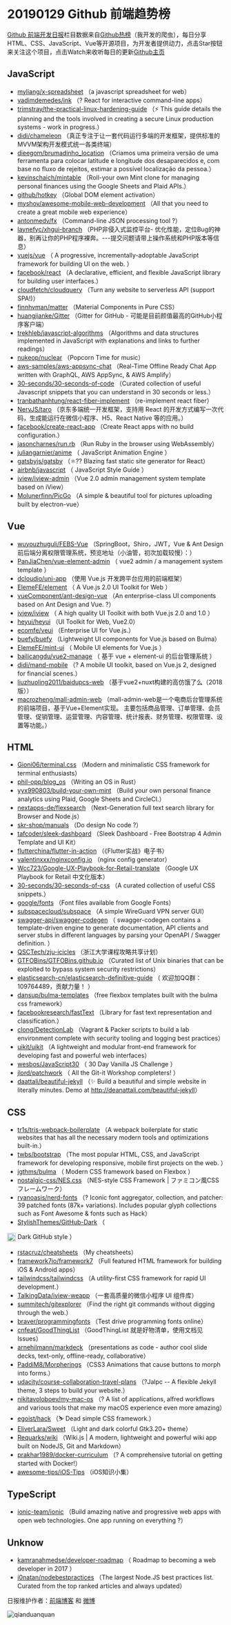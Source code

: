 # 20190129 Github 前端趋势榜

[Github 前端开发日报](https://qdkfweb.cn/c/news)栏目数据来自[Github热榜](https://github.qdkfweb.cn/)（我开发的爬虫），每日分享HTML、CSS、JavaScript、Vue等开源项目，为开发者提供动力，点击Star按钮来关注这个项目，点击Watch来收听每日的更新[Github主页](https://github.com/kujian/githubTrending)
## JavaScript

* [myliang/x-spreadsheet](https://github.com/myliang/x-spreadsheet) （a javascript spreadsheet for web）
* [vadimdemedes/ink](https://github.com/vadimdemedes/ink) （? React for interactive command-line apps）
* [trimstray/the-practical-linux-hardening-guide](https://github.com/trimstray/the-practical-linux-hardening-guide) （⚡️ This guide details the planning and the tools involved in creating a secure Linux production systems - work in progress.）
* [didi/chameleon](https://github.com/didi/chameleon) （真正专注于让一套代码运行多端的开发框架，提供标准的MVVM架构开发模式统一各类终端）
* [dieegom/brumadinho_location](https://github.com/dieegom/brumadinho_location) （Criamos uma primeira versão de uma ferramenta para colocar latitude e longitude dos desaparecidos e, com base no fluxo de rejeitos, estimar a possível localização da pessoa.）
* [kevinschaich/mintable](https://github.com/kevinschaich/mintable) （Roll-your own Mint clone for managing personal finances using the Google Sheets and Plaid APIs.）
* [github/hotkey](https://github.com/github/hotkey) （Global DOM element activation）
* [myshov/awesome-mobile-web-development](https://github.com/myshov/awesome-mobile-web-development) （All that you need to create a great mobile web experience）
* [antonmedv/fx](https://github.com/antonmedv/fx) （Command-line JSON processing tool ?）
* [laynefyc/xhgui-branch](https://github.com/laynefyc/xhgui-branch) （PHP非侵入式监控平台- 优化性能，定位Bug的神器，别再让你的PHP程序裸奔。---提交问题请带上操作系统和PHP版本等信息）
* [vuejs/vue](https://github.com/vuejs/vue) （
        A progressive, incrementally-adoptable JavaScript framework for building UI on the web.
      ）
* [facebook/react](https://github.com/facebook/react) （A declarative, efficient, and flexible JavaScript library for building user interfaces.）
* [cloudfetch/cloudquery](https://github.com/cloudfetch/cloudquery) （Turn any website to serverless API (support SPA!)）
* [finnhvman/matter](https://github.com/finnhvman/matter) （Material Components in Pure CSS）
* [huangjianke/Gitter](https://github.com/huangjianke/Gitter) （Gitter for GitHub - 可能是目前颜值最高的GitHub小程序客户端）
* [trekhleb/javascript-algorithms](https://github.com/trekhleb/javascript-algorithms) （Algorithms and data structures implemented in JavaScript with explanations and links to further readings）
* [nukeop/nuclear](https://github.com/nukeop/nuclear) （Popcorn Time for music）
* [aws-samples/aws-appsync-chat](https://github.com/aws-samples/aws-appsync-chat) （Real-Time Offline Ready Chat App written with GraphQL, AWS AppSync, &amp; AWS Amplify）
* [30-seconds/30-seconds-of-code](https://github.com/30-seconds/30-seconds-of-code) （Curated collection of useful Javascript snippets that you can understand in 30 seconds or less.）
* [tranbathanhtung/react-fiber-implement](https://github.com/tranbathanhtung/react-fiber-implement) （re-implement react fiber）
* [NervJS/taro](https://github.com/NervJS/taro) （京东多端统一开发框架，支持用 React 的开发方式编写一次代码，生成能运行在微信小程序、H5、React Native 等的应用。）
* [facebook/create-react-app](https://github.com/facebook/create-react-app) （Create React apps with no build configuration.）
* [jasoncharnes/run.rb](https://github.com/jasoncharnes/run.rb) （Run Ruby in the browser using WebAssembly）
* [juliangarnier/anime](https://github.com/juliangarnier/anime) （
        JavaScript Animation Engine
      ）
* [gatsbyjs/gatsby](https://github.com/gatsbyjs/gatsby) （⚛️?? Blazing fast static site generator for React）
* [airbnb/javascript](https://github.com/airbnb/javascript) （
        JavaScript Style Guide
      ）
* [iview/iview-admin](https://github.com/iview/iview-admin) （Vue 2.0 admin management system template based on iView）
* [Molunerfinn/PicGo](https://github.com/Molunerfinn/PicGo) （A simple &amp; beautiful tool for pictures uploading built by electron-vue）

## Vue

* [wuyouzhuguli/FEBS-Vue](https://github.com/wuyouzhuguli/FEBS-Vue) （SpringBoot，Shiro，JWT，Vue &amp; Ant Design 前后端分离权限管理系统，预览地址（小油管，初次加载较慢）：）
* [PanJiaChen/vue-element-admin](https://github.com/PanJiaChen/vue-element-admin) （
        vue2 admin / a management system template
      ）
* [dcloudio/uni-app](https://github.com/dcloudio/uni-app) （使用 Vue.js 开发跨平台应用的前端框架）
* [ElemeFE/element](https://github.com/ElemeFE/element) （
        A Vue.js 2.0 UI Toolkit for Web
      ）
* [vueComponent/ant-design-vue](https://github.com/vueComponent/ant-design-vue) （An enterprise-class UI components based on Ant Design and Vue. ?）
* [iview/iview](https://github.com/iview/iview) （
        A high quality UI Toolkit with both Vue.js 2.0 and 1.0
      ）
* [heyui/heyui](https://github.com/heyui/heyui) （UI Toolkit for Web, Vue2.0）
* [ecomfe/veui](https://github.com/ecomfe/veui) （Enterprise UI for Vue.js.）
* [buefy/buefy](https://github.com/buefy/buefy) （Lightweight UI components for Vue.js based on Bulma）
* [ElemeFE/mint-ui](https://github.com/ElemeFE/mint-ui) （
        Mobile UI elements for Vue.js
      ）
* [bailicangdu/vue2-manage](https://github.com/bailicangdu/vue2-manage) （
        基于 vue + element-ui 的后台管理系统
      ）
* [didi/mand-mobile](https://github.com/didi/mand-mobile) （? A mobile UI toolkit, based on Vue.js 2, designed for financial scenes.）
* [liuzhuoling2011/baidupcs-web](https://github.com/liuzhuoling2011/baidupcs-web) （基于vue2+nuxt构建的高仿饿了么（2018版））
* [macrozheng/mall-admin-web](https://github.com/macrozheng/mall-admin-web) （mall-admin-web是一个电商后台管理系统的前端项目，基于Vue+Element实现。 主要包括商品管理、订单管理、会员管理、促销管理、运营管理、内容管理、统计报表、财务管理、权限管理、设置等功能。）

## HTML

* [Gioni06/terminal.css](https://github.com/Gioni06/terminal.css) （Modern and minimalistic CSS framework for terminal enthusiasts）
* [phil-opp/blog_os](https://github.com/phil-opp/blog_os) （Writing an OS in Rust）
* [yyx990803/build-your-own-mint](https://github.com/yyx990803/build-your-own-mint) （Build your own personal finance analytics using Plaid, Google Sheets and CircleCI.）
* [nextapps-de/flexsearch](https://github.com/nextapps-de/flexsearch) （Next-Generation full text search library for Browser and Node.js）
* [skr-shop/manuals](https://github.com/skr-shop/manuals) （Do design No code ?）
* [tafcoder/sleek-dashboard](https://github.com/tafcoder/sleek-dashboard) （Sleek Dashboard - Free Bootstrap 4 Admin Template and UI Kit）
* [flutterchina/flutter-in-action](https://github.com/flutterchina/flutter-in-action) （《Flutter实战》电子书）
* [valentinxxx/nginxconfig.io](https://github.com/valentinxxx/nginxconfig.io) （nginx config generator）
* [Wcc723/Google-UX-Playbook-for-Retail-translate](https://github.com/Wcc723/Google-UX-Playbook-for-Retail-translate) （Google UX Playbook for Retail 中文化版本）
* [30-seconds/30-seconds-of-css](https://github.com/30-seconds/30-seconds-of-css) （A curated collection of useful CSS snippets.）
* [google/fonts](https://github.com/google/fonts) （Font files available from Google Fonts）
* [subspacecloud/subspace](https://github.com/subspacecloud/subspace) （A simple WireGuard VPN server GUI）
* [swagger-api/swagger-codegen](https://github.com/swagger-api/swagger-codegen) （
        swagger-codegen contains a template-driven engine to generate documentation, API clients and server stubs in different languages by parsing your OpenAPI / Swagger definition.
      ）
* [QSCTech/zju-icicles](https://github.com/QSCTech/zju-icicles) （浙江大学课程攻略共享计划）
* [GTFOBins/GTFOBins.github.io](https://github.com/GTFOBins/GTFOBins.github.io) （Curated list of Unix binaries that can be exploited to bypass system security restrictions）
* [elasticsearch-cn/elasticsearch-definitive-guide](https://github.com/elasticsearch-cn/elasticsearch-definitive-guide) （
        欢迎加QQ群：109764489，贡献力量！
      ）
* [dansup/bulma-templates](https://github.com/dansup/bulma-templates) （free flexbox templates built with the bulma css framework）
* [facebookresearch/fastText](https://github.com/facebookresearch/fastText) （Library for fast text representation and classification.）
* [clong/DetectionLab](https://github.com/clong/DetectionLab) （Vagrant &amp; Packer scripts to build a lab environment complete with security tooling and logging best practices）
* [uikit/uikit](https://github.com/uikit/uikit) （A lightweight and modular front-end framework for developing fast and powerful web interfaces）
* [wesbos/JavaScript30](https://github.com/wesbos/JavaScript30) （
        30 Day Vanilla JS Challenge
      ）
* [jlord/patchwork](https://github.com/jlord/patchwork) （
        All the Git-it Workshop completers! 
      ）
* [daattali/beautiful-jekyll](https://github.com/daattali/beautiful-jekyll) （✨ Build a beautiful and simple website in literally minutes. Demo at <a href="http://deanattali.com/beautiful-jekyll" rel="nofollow">http://deanattali.com/beautiful-jekyll</a>）

## CSS

* [tr1s/tris-webpack-boilerplate](https://github.com/tr1s/tris-webpack-boilerplate) （A webpack boilerplate for static websites that has all the necessary modern tools and optimizations built-in.）
* [twbs/bootstrap](https://github.com/twbs/bootstrap) （The most popular HTML, CSS, and JavaScript framework for developing responsive, mobile first projects on the web.
      ）
* [jgthms/bulma](https://github.com/jgthms/bulma) （
        Modern CSS framework based on Flexbox
      ）
* [nostalgic-css/NES.css](https://github.com/nostalgic-css/NES.css) （NES-style CSS Framework | ファミコン風CSSフレームワーク）
* [ryanoasis/nerd-fonts](https://github.com/ryanoasis/nerd-fonts) （? Iconic font aggregator, collection, and patcher: 39 patched fonts (87k+ variations). Includes popular glyph collections such as Font Awesome &amp; fonts such as Hack）
* [StylishThemes/GitHub-Dark](https://github.com/StylishThemes/GitHub-Dark) （
        
<img class="emoji" title=":octocat:" alt=":octocat:" src="https://assets-cdn.github.com/images/icons/emoji/octocat.png" height="20" width="20" align="absmiddle"> Dark GitHub style
      ）
* [rstacruz/cheatsheets](https://github.com/rstacruz/cheatsheets) （My cheatsheets）
* [framework7io/framework7](https://github.com/framework7io/framework7) （Full featured HTML framework for building iOS &amp; Android apps）
* [tailwindcss/tailwindcss](https://github.com/tailwindcss/tailwindcss) （A utility-first CSS framework for rapid UI development.）
* [TalkingData/iview-weapp](https://github.com/TalkingData/iview-weapp) （一套高质量的微信小程序 UI 组件库）
* [summitech/gitexplorer](https://github.com/summitech/gitexplorer) （Find the right git commands without digging through the web.）
* [braver/programmingfonts](https://github.com/braver/programmingfonts) （Test drive programming fonts online）
* [cnfeat/GoodThingList](https://github.com/cnfeat/GoodThingList) （GoodThingList 就是好物清单，使用文档见 Issues）
* [arnehilmann/markdeck](https://github.com/arnehilmann/markdeck) （presentations as code - author cool slide decks, text-only, offline-ready, collaborative）
* [PaddiM8/Morpherings](https://github.com/PaddiM8/Morpherings) （CSS3 Animations that cause buttons to morph into forms.）
* [udacity/course-collaboration-travel-plans](https://github.com/udacity/course-collaboration-travel-plans) （?Jalpc -- A flexible Jekyll theme, 3 steps to build your website.）
* [nikitavoloboev/my-mac-os](https://github.com/nikitavoloboev/my-mac-os) （? A list of applications, alfred workflows and various tools that make my macOS experience even more amazing）
* [egoist/hack](https://github.com/egoist/hack) （⛷ Dead simple CSS framework.）
* [EliverLara/Sweet](https://github.com/EliverLara/Sweet) （Light and dark colorful Gtk3.20+ theme）
* [Requarks/wiki](https://github.com/Requarks/wiki) （Wiki.js | A modern, lightweight and powerful wiki app built on NodeJS, Git and Markdown）
* [prakhar1989/docker-curriculum](https://github.com/prakhar1989/docker-curriculum) （? A comprehensive tutorial on getting started with Docker!）
* [awesome-tips/iOS-Tips](https://github.com/awesome-tips/iOS-Tips) （iOS知识小集）

## TypeScript

* [ionic-team/ionic](https://github.com/ionic-team/ionic) （Build amazing native and progressive web apps with open web technologies. One app running on everything ?）

## Unknow

* [kamranahmedse/developer-roadmap](https://github.com/kamranahmedse/developer-roadmap) （
        Roadmap to becoming a web developer in 2017
      ）
* [i0natan/nodebestpractices](https://github.com/i0natan/nodebestpractices) （The largest Node.JS best practices list. Curated from the top ranked articles and always updated）


日报维护作者：[前端博客](https://qdkfweb.cn/) 和 [微博](https://qdkfweb.cn/go/weibo)

![qianduanquan](https://user-images.githubusercontent.com/3055447/38468989-651132ac-3b80-11e8-8e6b-15122322a9d7.png)
